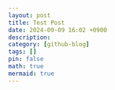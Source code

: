 ```yaml
---
layout: post
title: Test Post
date: 2024-09-09 16:02 +0900
description: 
category: [github-blog]
tags: []
pin: false
math: true
mermaid: true
---
```

